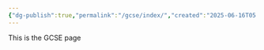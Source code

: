 ```yaml
---
{"dg-publish":true,"permalink":"/gcse/index/","created":"2025-06-16T05:52:56.164+03:00","updated":"2025-06-16T06:06:42.600+03:00"}
---
```


This is the GCSE page
